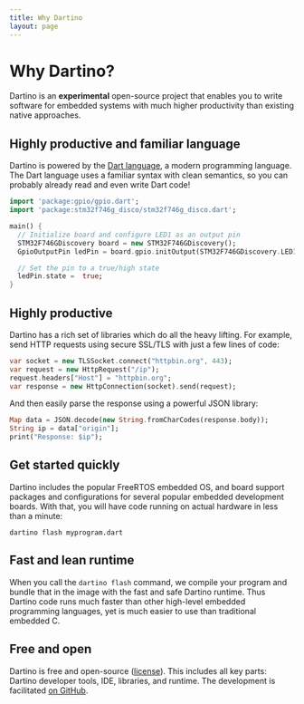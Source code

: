 ```yaml
---
title: Why Dartino
layout: page
---
```


<h1 class="why">Why Dartino?</h1>

Dartino is an **experimental** open-source project that enables you to write
software for embedded systems with much higher productivity than existing native
approaches.

<h2 class="why">Highly productive and familiar language</h2>

Dartino is powered by the [Dart
language](https://www.dartlang.org/docs/dart-up-and-running/ch02.html), a modern
programming language. The Dart language uses a familiar syntax with clean
semantics, so you can probably already read and even write Dart code!

```dart
import 'package:gpio/gpio.dart';
import 'package:stm32f746g_disco/stm32f746g_disco.dart';

main() {
  // Initialize board and configure LED1 as an output pin
  STM32F746GDiscovery board = new STM32F746GDiscovery();
  GpioOutputPin ledPin = board.gpio.initOutput(STM32F746GDiscovery.LED1);

  // Set the pin to a true/high state
  ledPin.state =  true;
}
```

<h2 class="why">Highly productive</h2>

Dartino has a rich set of libraries which do all the heavy lifting. For
example, send HTTP requests using secure SSL/TLS with just a few lines of code:

```dart
var socket = new TLSSocket.connect("httpbin.org", 443);
var request = new HttpRequest("/ip");
request.headers["Host"] = "httpbin.org";
var response = new HttpConnection(socket).send(request);
```

And then easily parse the response using a powerful JSON library:

```dart
Map data = JSON.decode(new String.fromCharCodes(response.body));
String ip = data["origin"];
print("Response: $ip");
```

<h2 class="why">Get started quickly</h2>

Dartino includes the popular FreeRTOS embedded OS, and board support packages
and configurations for several popular embedded development boards. With that,
you will have code running on actual hardware in less than a minute:

```
dartino flash myprogram.dart
```

<h2 class="why">Fast and lean runtime</h2>

When you call the `dartino flash` command, we compile your program and bundle
that in the image with the fast and safe Dartino runtime. Thus Dartino code runs
much faster than other high-level embedded programming languages, yet is much
easier to use than traditional embedded C.

<h2 class="why">Free and open</h2>

Dartino is free and open-source
([license](https://github.com/dartino/sdk/blob/master/LICENSE.md)). This
includes all key parts: Dartino developer tools, IDE, libraries, and runtime.
The development is facilitated [on GitHub](https://github.com/dartino/sdk).
